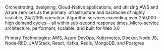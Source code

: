 Orchestrating, designing, Cloud-Native applications, and utilizing AWS and Azure services as the primary infrastructure and backbone of highly scalable, 24/7/365 operation. Algorithm services exceeding over 250,000 high demand cycles-- all within sub-second response times. Micro-service architecture, performant, scalable, and built for Web 3.0

Primary Technologies: AWS, Azure DevOps, Kubernetes, Docker, Node.JS, Node-RED, JAMStack, React, Kafka, Redis, MongoDB, and Postgres
